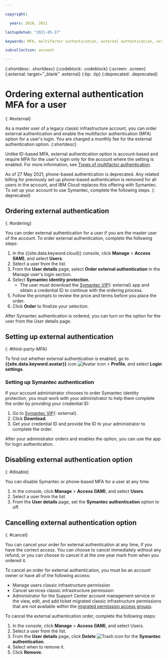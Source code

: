```yaml
---

copyright:

  years: 2018, 2021

lastupdated: "2021-05-27"

keywords: MFA, multifactor authentication, external authentication, order authentication, Symantec, phone-based authentication, cancel authentication order, classic infrastructure

subcollection: account

---
```


{:shortdesc: .shortdesc}
{:codeblock: .codeblock}
{:screen: .screen}
{:external: target="_blank" .external}
{:tip: .tip}
{:deprecated: .deprecated}

# Ordering external authentication MFA for a user
{: #external}

As a master user of a legacy classic infrastructure account, you can order external authentication and enable the multifactor authentication (MFA) option for a user's login. You are charged a monthly fee for the external authentication option. 
{:shortdesc}

Unlike ID-based MFA, external authentication option is account-based and require MFA for the user's login only for the account where the setting is enabled. For more information, see [Types of multifactor authentication](/docs/account?topic=account-types).

As of 27 May 2021, phone-based authentication is deprecated. Any related billing for previously set up phone-based authentication is removed for all users in the account, and IBM Cloud replaces this offering with Symantec. To set up your account to use Symantec, complete the following steps.
{: deprecated}

## Ordering external authentication
{: #ordering}

You can order external authentication for a user if you are the master user of the account. To order external authentication, complete the following steps:

1. In the {{site.data.keyword.cloud}} console, click **Manage** &gt; **Access (IAM)**, and select **Users**.
2. Select a user from the list.
3. From the **User details** page, select **Order external authentication** in the Manage user's login section.
4. Select **Symantec identity protection**.
    * The user must download the [Symantec VIP](https://vip.symantec.com/){: external} app and obtain a credential ID to continue with the ordering process.
5. Follow the prompts to review the price and terms before you place the order.
6. Click **Order** to finalize your selection.

After Symantec authentication is ordered, you can turn on the option for the user from the User details page.

## Setting up external authentication
{: #third-party-MFA}

To find out whether external authentication is enabled, go to **{{site.data.keyword.avatar}}** icon ![Avatar icon](../icons/i-avatar-icon.svg) > **Profile**, and select **Login settings**. 

### Setting up Symantec authentication

If your account administrator chooses to order Symantec identity protection, you must work with your administrator to help them complete the order by providing your credential ID:

1. Go to [Symantec VIP](https://vip.symantec.com/){: external}.
2. Click **Download**.
3. Get your credential ID and provide the ID to your administrator to complete the order.

After your administrator orders and enables the option, you can use the app for login authentication.

## Disabling external authentication option
{: #disable}

You can disable Symantec or phone-based MFA for a user at any time.

1. In the console, click **Manage** &gt; **Access (IAM)**, and select **Users**.
2. Select a user from the list.
3. From the **User details** page, set the **Symantec authentication** option to off.

## Cancelling external authentication option
{: #cancel}

You can cancel your order for external authentication at any time, if you have the correct access. You can choose to cancel immediately without any refund, or you can choose to cancel it at the one year mark from when you ordered it.

To cancel an order for external authentication, you must be an account owner or have all of the following access:

* Manage users classic infrastructure permission
* Cancel services classic infrastructure permission
* Administrator for the Support Center account management service or the view, edit, and add ticket migrated classic infrastructure permissions that are not available within the [migrated permission access groups](/docs/account?topic=account-migrated_permissions).

To cancel the external authentication order, complete the following steps:

1. In the console, click **Manage** &gt; **Access (IAM)**, and select Users.
2. Select a user from the list.
3. From the **User details** page, click **Delete** ![Trash icon](../icons/icon_trash.svg) for the **Symantec authentication**.
4. Select when to remove it.
5. Click **Remove**.
